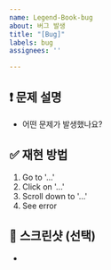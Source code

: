 ```yaml
---
name: Legend-Book-bug
about: 버그 발생
title: "[Bug]"
labels: bug
assignees: ''

---
```


## ❗ 문제 설명
- 어떤 문제가 발생했나요?

## ✅ 재현 방법
1. Go to '...'
2. Click on '...'
3. Scroll down to '...'
4. See error

## 📸 스크린샷 (선택)
-
